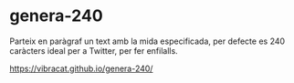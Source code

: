 # genera-240
Parteix en paràgraf un text amb la mida especificada, per defecte es 240 caràcters ideal per a Twitter, per fer enfilalls.

https://vibracat.github.io/genera-240/
